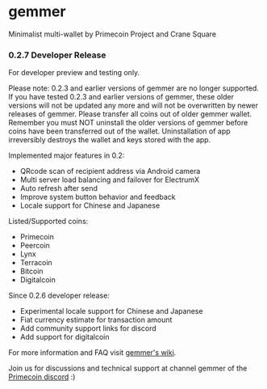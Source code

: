 # gemmer
Minimalist multi-wallet by Primecoin Project and Crane Square

### 0.2.7 Developer Release

For developer preview and testing only.

Please note: 0.2.3 and earlier versions of gemmer are no longer supported.
If you have tested 0.2.3 and earlier versions of gemmer, these older
versions will not be updated any more and will not be overwritten by newer
releases of gemmer. Please transfer all coins out of older gemmer wallet.
Remember you must NOT uninstall the older versions of gemmer before coins
have been transferred out of the wallet. Uninstallation of app irreversibly
destroys the wallet and keys stored with the app.

Implemented major features in 0.2:

* QRcode scan of recipient address via Android camera
* Multi server load balancing and failover for ElectrumX
* Auto refresh after send
* Improve system button behavior and feedback
* Locale support for Chinese and Japanese

Listed/Supported coins:

* Primecoin
* Peercoin
* Lynx
* Terracoin
* Bitcoin
* Digitalcoin

Since 0.2.6 developer release:

* Experimental locale support for Chinese and Japanese
* Fiat currency estimate for transaction amount
* Add community support links for discord
* Add support for digitalcoin

For more information and FAQ visit [gemmer's wiki](https://github.com/primecoin/gemmer/wiki).

Join us for discussions and technical support at channel gemmer of the [Primecoin discord](https://discord.gg/g9mctgx) :)
